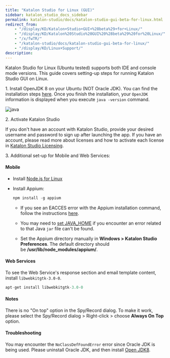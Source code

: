 ```yaml
---
title: "Katalon Studio for Linux (GUI)" 
sidebar: katalon_studio_docs_sidebar
permalink: katalon-studio/docs/katalon-studio-gui-beta-for-linux.html 
redirect_from:
    - "/display/KD/Katalon+Studio+GUI+%28beta%29+for+Linux/"
    - "/display/KD/Katalon%20Studio%20GUI%20%28beta%29%20for%20Linux/"
    - "/x/fwTR/"
    - "/katalon-studio/docs/katalon-studio-gui-beta-for-linux/"
    - "/display/KD/Linux+Support/"
description: 
---
```


Katalon Studio for Linux (Ubuntu tested) supports both IDE and console mode versions. This guide covers setting-up steps for running Katalon Studio GUI on Linux.

1\. Install OpenJDK 8 on your Ubuntu (NOT Oracle JDK). You can find the installation steps [here](http://openjdk.java.net/install/). Once you finish the installation, your `OpenJDK` information is displayed when you execute `java -version` command.

![java](https://github.com/katalon-studio/docs-images/raw/master/katalon-studio/docs/katalon-studio-gui-beta-for-linux/Screen-Shot-2018-02-07-at-11.50.50.png)

2\. Activate Katalon Studio

If you don't have an account with Katalon Studio, provide your desired username and password to sign up after launching the app. If you have an account, please read more about licenses and how to activate each license in [Katalon Studio Licensing](https://docs.katalon.com/katalon-studio/docs/license.html).

3\. Additional set-up for Mobile and Web Services:

#### Mobile

* Install [Node.js for Linux](https://nodejs.org/en/download/package-manager/#debian-and-ubuntu-based-linux-distributions)
* Install Appium:

  ```groovy
  npm install -g appium
  ```

  * If you see an EACCES error with the Appium installation command, follow the instructions [here](https://docs.npmjs.com/resolving-eacces-permissions-errors-when-installing-packages-globally).

  * You may need to [set JAVA_HOME](https://askubuntu.com/questions/175514/how-to-set-java-home-for-java?utm_medim=organic&utm_source=google_rich_qa&utm_campaign=google_rich_qa) if you encounter an error related to that Java `jar` file can't be found.
  * Set the Appium directory manually in **Windows > Katalon Studio Preferences**. The default directory should be **/usr/lib/node_modules/appium/**.

#### Web Services

To see the Web Service's response section and email template content, install `libwebkitgtk-3.0-0`.

```groovy
apt-get install libwebkitgtk-3.0-0
```

#### Notes

There is no "On top" option in the Spy/Record dialog. To make it work, please select the Spy/Record dialog > Right-click > choose **Always On Top** option.

#### Troubleshooting

You may encounter the `NoClassDefFoundError` error since Oracle JDK is being used. Please uninstall Oracle JDK, and then install [Open JDK8](http://openjdk.java.net/install/).
